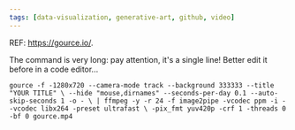 ```yaml
---
tags: [data-visualization, generative-art, github, video]
---
```

REF: https://gource.io/.

The command is very long: pay attention, it's a single line! Better edit it before in a code editor...

```shell
gource -f -1280x720 --camera-mode track --background 333333 --title "YOUR TITLE" \ --hide "mouse,dirnames" --seconds-per-day 0.1 --auto-skip-seconds 1 -o - \ | ffmpeg -y -r 24 -f image2pipe -vcodec ppm -i - -vcodec libx264 -preset ultrafast \ -pix_fmt yuv420p -crf 1 -threads 0 -bf 0 gource.mp4
```